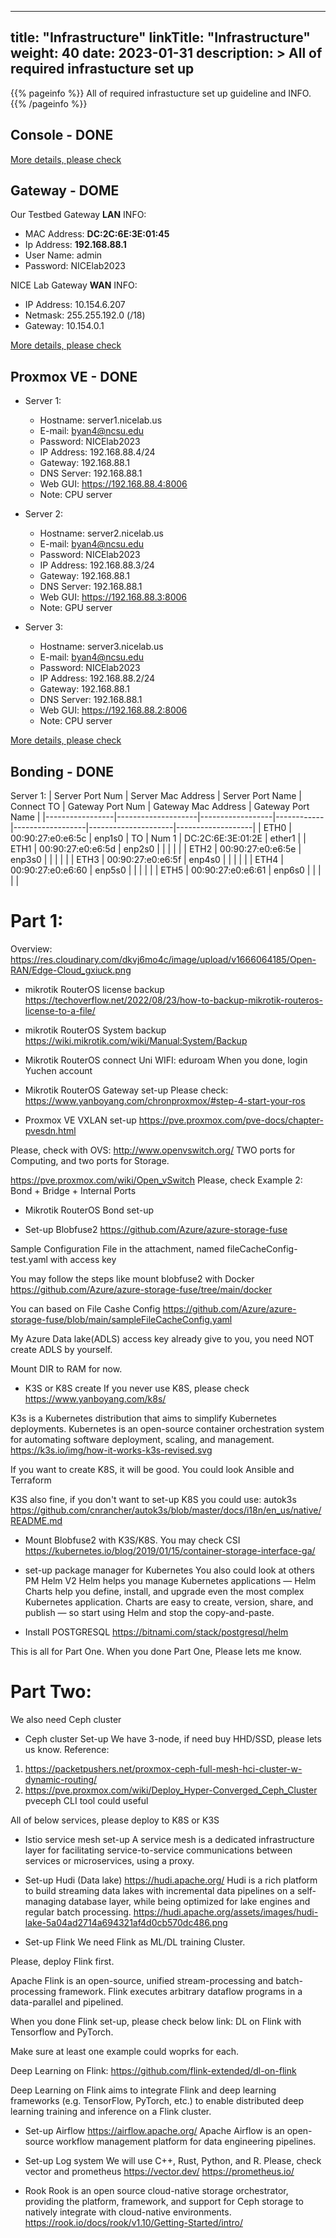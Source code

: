 
---
title: "Infrastructure"
linkTitle: "Infrastructure"
weight: 40
date: 2023-01-31
description: >
  All of required infrastucture set up
---

{{% pageinfo %}}
All of required infrastucture set up guideline and INFO.
{{% /pageinfo %}}

## Console - DONE
[More details, please check](./console/)

## Gateway - DOME
Our Testbed Gateway **LAN** INFO:
  + MAC Address: **DC:2C:6E:3E:01:45**
  + Ip Address: **192.168.88.1**
  + User Name: admin
  + Password: NICElab2023

NICE Lab Gateway **WAN** INFO:
  + IP Address: 10.154.6.207
  + Netmask: 255.255.192.0 (/18)
  + Gateway: 10.154.0.1

[More details, please check](./gateway/)

## Proxmox VE - DONE
  - Server 1:
    - Hostname: server1.nicelab.us
    - E-mail: byan4@ncsu.edu
    - Password:  NICElab2023
    - IP Address: 192.168.88.4/24
    - Gateway: 192.168.88.1
    - DNS Server: 192.168.88.1
    - Web GUI: https://192.168.88.4:8006
    - Note: CPU server
  
  - Server 2:
    - Hostname: server2.nicelab.us
    - E-mail: byan4@ncsu.edu
    - Password: NICElab2023
    - IP Address: 192.168.88.3/24
    - Gateway: 192.168.88.1
    - DNS Server: 192.168.88.1
    - Web GUI: https://192.168.88.3:8006
    - Note: GPU server
    
  - Server 3:
    - Hostname: server3.nicelab.us
    - E-mail: byan4@ncsu.edu
    - Password: NICElab2023
    - IP Address: 192.168.88.2/24
    - Gateway: 192.168.88.1
    - DNS Server: 192.168.88.1
    - Web GUI: https://192.168.88.2:8006
    - Note: CPU server

[More details, please check](./proxmox/)

## Bonding - DONE
Server 1:
| Server Port Num | Server Mac Address | Server Port Name | Connect TO | Gateway Port Num | Gateway Mac Address | Gateway Port Name |
|-----------------|--------------------|------------------|------------|------------------|---------------------|-------------------|
| ETH0            | 00:90:27:e0:e6:5c  | enp1s0           | TO         | Num 1            | DC:2C:6E:3E:01:2E   | ether1            |
| ETH1            | 00:90:27:e0:e6:5d  | enp2s0           |            |                  |                     |                   |
| ETH2            | 00:90:27:e0:e6:5e  | enp3s0           |            |                  |                     |                   |
| ETH3            | 00:90:27:e0:e6:5f  | enp4s0           |            |                  |                     |                   |
| ETH4            | 00:90:27:e0:e6:60  | enp5s0           |            |                  |                     |                   |
| ETH5            | 00:90:27:e0:e6:61  | enp6s0           |            |                  |                     |                   |

# Part 1:
Overview:
https://res.cloudinary.com/dkvj6mo4c/image/upload/v1666064185/Open-RAN/Edge-Cloud_gxiuck.png



+ mikrotik RouterOS license backup
https://techoverflow.net/2022/08/23/how-to-backup-mikrotik-routeros-license-to-a-file/

+ mikrotik RouterOS System backup
https://wiki.mikrotik.com/wiki/Manual:System/Backup

+ Mikrotik RouterOS connect Uni WIFI: eduroam
When you done, login Yuchen account

+ Mikrotik RouterOS Gateway set-up
Please check: https://www.yanboyang.com/chronproxmox/#step-4-start-your-ros


+ Proxmox VE VXLAN set-up
https://pve.proxmox.com/pve-docs/chapter-pvesdn.html

Please, check with OVS: http://www.openvswitch.org/
TWO ports for Computing, and two ports for Storage.

https://pve.proxmox.com/wiki/Open_vSwitch
Please, check Example 2: Bond + Bridge + Internal Ports

+ Mikrotik RouterOS Bond set-up

+ Set-up Blobfuse2
https://github.com/Azure/azure-storage-fuse

Sample Configuration File in the attachment, named fileCacheConfig-test.yaml with access key

You may follow the steps like mount blobfuse2 with Docker
https://github.com/Azure/azure-storage-fuse/tree/main/docker

You can based on File Cashe Config
https://github.com/Azure/azure-storage-fuse/blob/main/sampleFileCacheConfig.yaml

My Azure Data lake(ADLS) access key already give to you, you need NOT create ADLS by yourself.

Mount DIR to RAM for now.

+ K3S or K8S create
If you never use K8S, please check
https://www.yanboyang.com/k8s/

K3s is a Kubernetes distribution that aims to simplify Kubernetes deployments. Kubernetes is an open-source container orchestration system for automating software deployment, scaling, and management.
https://k3s.io/img/how-it-works-k3s-revised.svg

If you want to create K8S, it will be good.
You could look Ansible and Terraform

K3S also fine, if you don't want to set-up K8S
you could use: autok3s
https://github.com/cnrancher/autok3s/blob/master/docs/i18n/en_us/native/README.md

+ Mount Blobfuse2 with K3S/K8S. You may check CSI
https://kubernetes.io/blog/2019/01/15/container-storage-interface-ga/

+ set-up package manager for Kubernetes
You also could look at others PM
Helm V2
Helm helps you manage Kubernetes applications — Helm Charts help you define, install, and upgrade even the most complex Kubernetes application.
Charts are easy to create, version, share, and publish — so start using Helm and stop the copy-and-paste.

+ Install POSTGRESQL
https://bitnami.com/stack/postgresql/helm

This is all for Part One. When you done Part One, Please lets me know.

# Part Two:
We also need Ceph cluster

+ Ceph cluster Set-up
We have 3-node, if need buy HHD/SSD, please lets us know.
Reference:
1. https://packetpushers.net/proxmox-ceph-full-mesh-hci-cluster-w-dynamic-routing/
2. https://pve.proxmox.com/wiki/Deploy_Hyper-Converged_Ceph_Cluster
pveceph CLI tool could useful

All of below services, please deploy to K8S or K3S

+ Istio service mesh set-up
A service mesh is a dedicated infrastructure layer for facilitating service-to-service communications between services or microservices, using a proxy.

+ Set-up Hudi (Data lake)
https://hudi.apache.org/
Hudi is a rich platform to build streaming data lakes with incremental data pipelines on a self-managing database layer, while being optimized for lake engines and regular batch processing.
https://hudi.apache.org/assets/images/hudi-lake-5a04ad2714a694321af4d0cb570dc486.png

+ Set-up Flink
We need Flink as ML/DL training Cluster.

Please, deploy Flink first.

Apache Flink is an open-source, unified stream-processing and batch-processing framework. Flink executes arbitrary dataflow programs in a data-parallel and pipelined.

When you done Flink set-up, please check below link: DL on Flink with Tensorflow and PyTorch.

Make sure at least one example could woprks for each.

Deep Learning on Flink: https://github.com/flink-extended/dl-on-flink

Deep Learning on Flink aims to integrate Flink and deep learning frameworks (e.g. TensorFlow, PyTorch, etc.) to enable distributed deep learning training and inference on a Flink cluster.

+ Set-up Airflow
https://airflow.apache.org/
Apache Airflow is an open-source workflow management platform for data engineering pipelines.

+ Set-up Log system
We will use C++, Rust, Python, and R.
Please, check vector and prometheus
https://vector.dev/
https://prometheus.io/

+ Rook
Rook is an open source cloud-native storage orchestrator, providing the platform, framework, and support for Ceph storage to natively integrate with cloud-native environments.
https://rook.io/docs/rook/v1.10/Getting-Started/intro/
